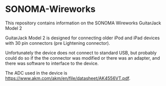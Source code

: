 # SONOMA-Wireworks
This repository contains information on the SONOMA Wireworks GuitarJack Model 2

GuitarJack Model 2 is designed for connecting older iPod and iPad devices with 30 pin connectors (pre Lightening connector).

Unfortunately the device does not connect to standard USB, but probably could do so if the the connector was modified or there was an adapter, and there was software to interface to the device.

The ADC used in the device is https://www.akm.com/akm/en/file/datasheet/AK4556VT.pdf.
